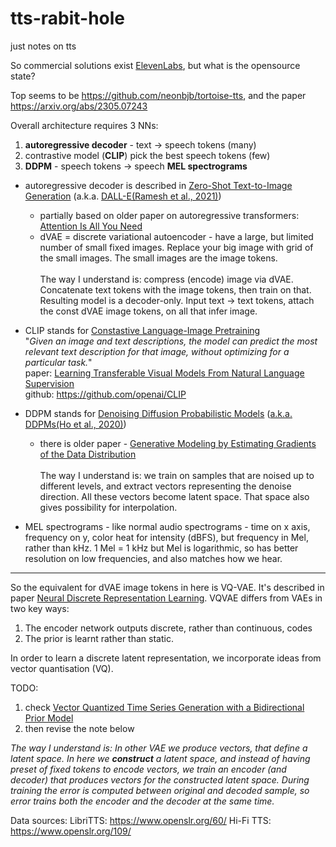# tts-rabit-hole
just notes on tts


So commercial solutions exist [ElevenLabs](https://docs.elevenlabs.io/welcome/introduction), but what is the opensource state?

Top seems to be https://github.com/neonbjb/tortoise-tts, and the paper https://arxiv.org/abs/2305.07243

Overall architecture requires 3 NNs:
1. **autoregressive decoder** - text &rarr; speech tokens (many)
2. contrastive model (**CLIP**) pick the best speech tokens (few)
3. **DDPM** - speech tokens &rarr; speech **MEL spectrograms**

* autoregressive decoder is described in [Zero-Shot Text-to-Image Generation](https://arxiv.org/abs/2102.12092) (a.k.a. [DALL-E(Ramesh et al., 2021)](https://github.com/openai/DALL-E))
  * partially based on older paper on autoregressive transformers: [Attention Is All You Need](https://arxiv.org/abs/1706.03762)
  * dVAE = discrete variational autoencoder - have a large, but limited number of small fixed images. Replace your big image with grid of the small images. The small images are the image tokens.\
  \
  The way I understand is: compress (encode) image via dVAE. Concatenate text tokens with the image tokens, then train on that. Resulting model is a decoder-only. Input text &rarr; text tokens, attach the const dVAE image tokens, on all that infer image.
  
  
* CLIP stands for [Constastive Language-Image Pretraining](https://openai.com/research/clip)\
    "_Given an image and text descriptions, the model can predict the most relevant text description for that image, without optimizing for a particular task._"\
    paper: [Learning Transferable Visual Models From Natural Language Supervision](https://arxiv.org/abs/2103.00020)\
    github: https://github.com/openai/CLIP
* DDPM stands for [Denoising Diffusion Probabilistic Models](https://hojonathanho.github.io/diffusion/) ([a.k.a. DDPMs(Ho et al., 2020)](https://arxiv.org/abs/2006.11239))
  * there is older paper - [Generative Modeling by Estimating Gradients of the Data Distribution](https://arxiv.org/abs/1907.05600)\
  \
  The way I understand is: we train on samples that are noised up to different levels, and extract vectors representing the denoise direction. All these vectors become latent space. That space also gives possibility for interpolation.

* MEL spectrograms - like normal audio spectrograms - time on x axis, frequency on y, color heat for intensity (dBFS), but frequency in Mel, rather than kHz. 1 Mel = 1 kHz but Mel is logarithmic, so has better resolution on low frequencies, and also matches how we hear.  

---

So the equivalent for dVAE image tokens in here is VQ-VAE. It's described in paper [Neural Discrete Representation Learning](https://arxiv.org/abs/1711.00937). 
VQVAE differs from VAEs in two key ways: 
1. The encoder network outputs discrete, rather than continuous, codes
2. The prior is learnt rather than static. 

In order to learn a discrete latent representation, we incorporate ideas from vector quantisation (VQ).

TODO:
1. check [Vector Quantized Time Series Generation with a Bidirectional Prior Model](https://arxiv.org/abs/2303.04743)
2. then revise the note below






_The way I understand is: In other VAE we produce vectors, that define a latent space. 
In here we **construct** a latent space, and instead of having preset of fixed tokens to encode vectors,
we train an encoder (and decoder) that produces vectors for the constructed latent space. 
During training the error is computed between original and decoded sample, 
so error trains both the encoder and the decoder at the same time._  


Data sources:
LibriTTS:  https://www.openslr.org/60/
Hi-Fi TTS: https://www.openslr.org/109/
